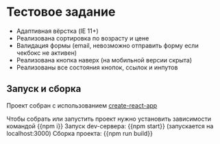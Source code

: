 # Тестовое задание

- Адаптивная вёрстка (IE 11+)
- Реализована сортировка по возрасту и цене
- Валидация формы (email, невозможно отправить форму если чекбокс не активен)
- Реализована кнопка наверх (на мобильной версии скрыта)
- Реализованы все состояния кнопок, ссылок и инпутов

## Запуск и сборка
Проект собран с использованием [create-react-app](https://create-react-app.dev/)

Чтобы собрать или запустить проект нужно установить зависимости командой {{npm i}}
Запуск dev-сервера: {{npm start}} (запускается на localhost:3000)
Сборка проекта: {{npm run build}}
